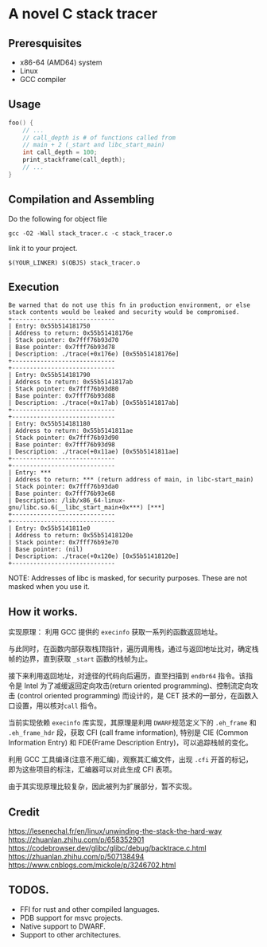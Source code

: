 # A novel C stack tracer
## Preresquisites
- x86-64 (AMD64) system
- Linux
- GCC compiler
## Usage
``` c
foo() {
    // ...
    // call_depth is # of functions called from 
    // main + 2 (_start and libc_start_main)
    int call_depth = 100;
    print_stackframe(call_depth);
    // ...
}
```

## Compilation and Assembling
Do the following for object file
```
gcc -O2 -Wall stack_tracer.c -c stack_tracer.o
```

link it to your project.
```
$(YOUR_LINKER) $(OBJS) stack_tracer.o
```
## Execution
```
Be warned that do not use this fn in production environment, or else stack contents would be leaked and security would be compromised.
+-----------------------------
| Entry: 0x55b514181750
| Address to return: 0x55b51418176e
| Stack pointer: 0x7fff76b93d70
| Base pointer: 0x7fff76b93d78
| Description: ./trace(+0x176e) [0x55b51418176e]
+-----------------------------
+-----------------------------
| Entry: 0x55b514181790
| Address to return: 0x55b5141817ab
| Stack pointer: 0x7fff76b93d80
| Base pointer: 0x7fff76b93d88
| Description: ./trace(+0x17ab) [0x55b5141817ab]
+-----------------------------
+-----------------------------
| Entry: 0x55b514181180
| Address to return: 0x55b5141811ae
| Stack pointer: 0x7fff76b93d90
| Base pointer: 0x7fff76b93d98
| Description: ./trace(+0x11ae) [0x55b5141811ae]
+-----------------------------
+-----------------------------
| Entry: ***
| Address to return: *** (return address of main, in libc-start_main)
| Stack pointer: 0x7fff76b93da0
| Base pointer: 0x7fff76b93e68
| Description: /lib/x86_64-linux-gnu/libc.so.6(__libc_start_main+0x***) [***]
+-----------------------------
+-----------------------------
| Entry: 0x55b5141811e0
| Address to return: 0x55b51418120e
| Stack pointer: 0x7fff76b93e70
| Base pointer: (nil)
| Description: ./trace(+0x120e) [0x55b51418120e]
+-----------------------------
```
NOTE: Addresses of libc is masked, for security purposes. These are not masked when you use it.
## How it works.

实现原理： 利用 GCC 提供的 `execinfo` 获取一系列的函数返回地址。

与此同时，在函数内部获取栈顶指针，遍历调用栈，通过与返回地址比对，确定栈帧的边界，直到获取 `_start` 函数的栈帧为止。

接下来利用返回地址，对途径的代码向后遍历，直至扫描到 `endbr64` 指令。该指令是 Intel 为了减缓返回定向攻击(return oriented programming)、控制流定向攻击 (control oriented programming) 而设计的，是 CET 技术的一部分，在函数入口设置，用以核对`call` 指令。

当前实现依赖 `execinfo` 库实现，其原理是利用 `DWARF`规范定义下的 `.eh_frame` 和 `.eh_frame_hdr` 段，获取 CFI (call frame information), 特别是 CIE (Common Information Entry) 和 FDE(Frame Description Entry)，可以追踪栈帧的变化。

利用 GCC 工具编译(注意不用汇编)，观察其汇编文件，出现 `.cfi` 开首的标记，即为这些项目的标注，汇编器可以对此生成 CFI 表项。

由于其实现原理比较复杂，因此被列为扩展部分，暂不实现。

## Credit

https://lesenechal.fr/en/linux/unwinding-the-stack-the-hard-way
https://zhuanlan.zhihu.com/p/658352901
https://codebrowser.dev/glibc/glibc/debug/backtrace.c.html
https://zhuanlan.zhihu.com/p/507138494
https://www.cnblogs.com/mickole/p/3246702.html

## TODOS.
- FFI for rust and other compiled languages.
- PDB support for msvc projects.
- Native support to DWARF.
- Support to other architectures.